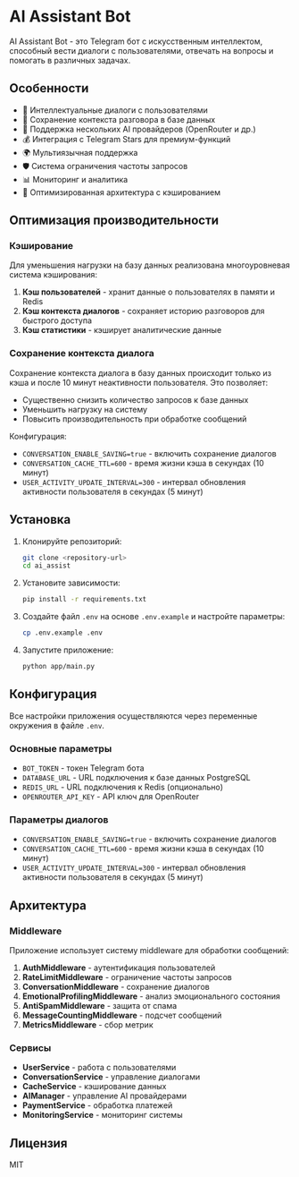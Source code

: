 # AI Assistant Bot

AI Assistant Bot - это Telegram бот с искусственным интеллектом, способный вести диалоги с пользователями, отвечать на вопросы и помогать в различных задачах.

## Особенности

- 🤖 Интеллектуальные диалоги с пользователями
- 💾 Сохранение контекста разговора в базе данных
- 🔧 Поддержка нескольких AI провайдеров (OpenRouter и др.)
- 💰 Интеграция с Telegram Stars для премиум-функций
- 🌍 Мультиязычная поддержка
- 🛡️ Система ограничения частоты запросов
- 📊 Мониторинг и аналитика
- 🚀 Оптимизированная архитектура с кэшированием

## Оптимизация производительности

### Кэширование

Для уменьшения нагрузки на базу данных реализована многоуровневая система кэширования:

1. **Кэш пользователей** - хранит данные о пользователях в памяти и Redis
2. **Кэш контекста диалогов** - сохраняет историю разговоров для быстрого доступа
3. **Кэш статистики** - кэширует аналитические данные

### Сохранение контекста диалога

Сохранение контекста диалога в базу данных происходит только из кэша и после 10 минут неактивности пользователя. Это позволяет:
- Существенно снизить количество запросов к базе данных
- Уменьшить нагрузку на систему
- Повысить производительность при обработке сообщений

Конфигурация:
- `CONVERSATION_ENABLE_SAVING=true` - включить сохранение диалогов
- `CONVERSATION_CACHE_TTL=600` - время жизни кэша в секундах (10 минут)
- `USER_ACTIVITY_UPDATE_INTERVAL=300` - интервал обновления активности пользователя в секундах (5 минут)

## Установка

1. Клонируйте репозиторий:
   ```bash
   git clone <repository-url>
   cd ai_assist
   ```

2. Установите зависимости:
   ```bash
   pip install -r requirements.txt
   ```

3. Создайте файл `.env` на основе `.env.example` и настройте параметры:
   ```bash
   cp .env.example .env
   ```

4. Запустите приложение:
   ```bash
   python app/main.py
   ```

## Конфигурация

Все настройки приложения осуществляются через переменные окружения в файле `.env`.

### Основные параметры

- `BOT_TOKEN` - токен Telegram бота
- `DATABASE_URL` - URL подключения к базе данных PostgreSQL
- `REDIS_URL` - URL подключения к Redis (опционально)
- `OPENROUTER_API_KEY` - API ключ для OpenRouter

### Параметры диалогов

- `CONVERSATION_ENABLE_SAVING=true` - включить сохранение диалогов
- `CONVERSATION_CACHE_TTL=600` - время жизни кэша в секундах (10 минут)
- `USER_ACTIVITY_UPDATE_INTERVAL=300` - интервал обновления активности пользователя в секундах (5 минут)

## Архитектура

### Middleware

Приложение использует систему middleware для обработки сообщений:

1. **AuthMiddleware** - аутентификация пользователей
2. **RateLimitMiddleware** - ограничение частоты запросов
3. **ConversationMiddleware** - сохранение диалогов
4. **EmotionalProfilingMiddleware** - анализ эмоционального состояния
5. **AntiSpamMiddleware** - защита от спама
6. **MessageCountingMiddleware** - подсчет сообщений
7. **MetricsMiddleware** - сбор метрик

### Сервисы

- **UserService** - работа с пользователями
- **ConversationService** - управление диалогами
- **CacheService** - кэширование данных
- **AIManager** - управление AI провайдерами
- **PaymentService** - обработка платежей
- **MonitoringService** - мониторинг системы

## Лицензия

MIT